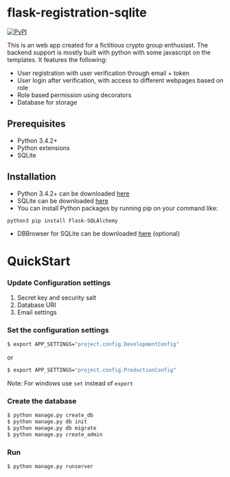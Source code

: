 # flask-registration-sqlite
[![PyPI](https://img.shields.io/pypi/pyversions/discord.py.svg)](https://github.com/python)

This is an web app created for a fictitious crypto group enthusiast. The backend support is mostly built with
python with some javascript on the templates. It features the following:
- User registration with user verification through email + token
- User login after verification, with access to different webpages based on role
- Role based permission using decorators
- Database for storage
 

## Prerequisites
- Python 3.4.2+
- Python extensions
- SQLite

## Installation
- Python 3.4.2+ can be downloaded [here](https://www.python.org/)
- SQLite can be downloaded [here](https://www.sqlite.org/)
- You can install Python packages by running pip on your command like:
```
python3 pip install Flask-SQLAlchemy
```
- DBBrowser for SQLite can be downloaded [here](http://sqlitebrowser.org/) (optional)


# QuickStart

### Update Configuration settings

1. Secret key and security salt
2. Database URI
3. Email settings

### Set the configuration settings

```sh
$ export APP_SETTINGS="project.config.DevelopmentConfig"
```

or

```sh
$ export APP_SETTINGS="project.config.ProductionConfig"
```

Note: For windows use `set` instead of `export`



### Create the database

```sh
$ python manage.py create_db
$ python manage.py db init
$ python manage.py db migrate
$ python manage.py create_admin
```

### Run

```sh
$ python manage.py runserver
```